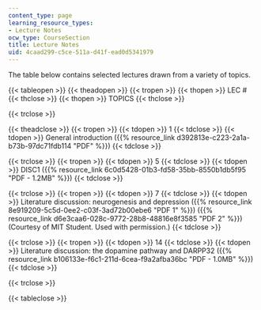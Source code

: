 ```yaml
---
content_type: page
learning_resource_types:
- Lecture Notes
ocw_type: CourseSection
title: Lecture Notes
uid: 4caad299-c5ce-511a-d41f-ead0d5341979
---
```


The table below contains selected lectures drawn from a variety of topics.

{{< tableopen >}}
{{< theadopen >}}
{{< tropen >}}
{{< thopen >}}
LEC #
{{< thclose >}}
{{< thopen >}}
TOPICS
{{< thclose >}}

{{< trclose >}}

{{< theadclose >}}
{{< tropen >}}
{{< tdopen >}}
1
{{< tdclose >}}
{{< tdopen >}}
General introduction ({{% resource_link d392813e-c223-2a1a-b73b-97dc71fdb114 "PDF" %}})
{{< tdclose >}}

{{< trclose >}}
{{< tropen >}}
{{< tdopen >}}
5
{{< tdclose >}}
{{< tdopen >}}
DISC1 ({{% resource_link 6c0d5428-01b3-fd58-35bb-8550b1db5f95 "PDF - 1.2MB" %}})
{{< tdclose >}}

{{< trclose >}}
{{< tropen >}}
{{< tdopen >}}
7
{{< tdclose >}}
{{< tdopen >}}
Literature discussion: neurogenesis and depression ({{% resource_link 8e919209-5c5d-0ee2-c03f-3ad72b00ebe6 "PDF 1" %}}) ({{% resource_link d6e3caa6-028c-9772-28b8-48816e8f3585 "PDF 2" %}}) (Courtesy of MIT Student. Used with permission.)
{{< tdclose >}}

{{< trclose >}}
{{< tropen >}}
{{< tdopen >}}
14
{{< tdclose >}}
{{< tdopen >}}
Literature discussion: the dopamine pathway and DARPP32 ({{% resource_link b106133e-f6c1-211d-6cea-f9a2afba36bc "PDF - 1.0MB" %}})
{{< tdclose >}}

{{< trclose >}}

{{< tableclose >}}